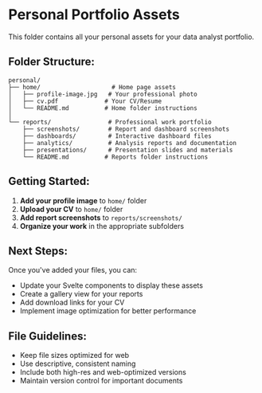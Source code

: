# Personal Portfolio Assets

This folder contains all your personal assets for your data analyst portfolio.

## Folder Structure:

```
personal/
├── home/                    # Home page assets
│   ├── profile-image.jpg   # Your professional photo
│   ├── cv.pdf             # Your CV/Resume
│   └── README.md          # Home folder instructions
│
└── reports/                # Professional work portfolio
    ├── screenshots/        # Report and dashboard screenshots
    ├── dashboards/         # Interactive dashboard files
    ├── analytics/          # Analysis reports and documentation
    ├── presentations/      # Presentation slides and materials
    └── README.md          # Reports folder instructions
```

## Getting Started:

1. **Add your profile image** to `home/` folder
2. **Upload your CV** to `home/` folder
3. **Add report screenshots** to `reports/screenshots/`
4. **Organize your work** in the appropriate subfolders

## Next Steps:

Once you've added your files, you can:
- Update your Svelte components to display these assets
- Create a gallery view for your reports
- Add download links for your CV
- Implement image optimization for better performance

## File Guidelines:

- Keep file sizes optimized for web
- Use descriptive, consistent naming
- Include both high-res and web-optimized versions
- Maintain version control for important documents
